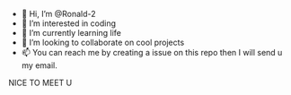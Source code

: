 - 👋 Hi, I’m @Ronald-2
- 👀 I’m interested in coding
- 🌱 I’m currently learning life
- 💞️ I’m looking to collaborate on cool projects
- 📫 You can reach me by creating a issue on this repo then I will send u my email.

NICE TO MEET U
